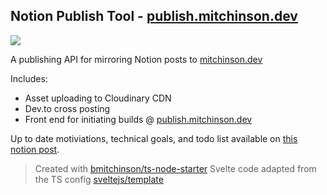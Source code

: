 ## Notion Publish Tool - [publish.mitchinson.dev](https://publish.mitchinson.dev/)

![](https://s3.us-west-2.amazonaws.com/secure.notion-static.com/71b4cbcf-1773-4ce6-adbf-a266d2e9044f/WebsiteBannerNotion.png?X-Amz-Algorithm=AWS4-HMAC-SHA256&X-Amz-Content-Sha256=UNSIGNED-PAYLOAD&X-Amz-Credential=AKIAT73L2G45EIPT3X45%2F20220206%2Fus-west-2%2Fs3%2Faws4_request&X-Amz-Date=20220206T213840Z&X-Amz-Expires=86400&X-Amz-Signature=f7936e5d000e04fb956b8c3e009ba733d831b140d21c0048698aa2d0ed5aae60&X-Amz-SignedHeaders=host&response-content-disposition=filename%20%3D%22WebsiteBannerNotion.png%22&x-id=GetObject)

A publishing API for mirroring Notion posts to [mitchinson.dev](https://mitchinson.dev)

Includes:

-   Asset uploading to Cloudinary CDN
-   Dev.to cross posting
-   Front end for initiating builds @ [publish.mitchinson.dev](https://publish.mitchinson.dev)

Up to date motiviations, technical goals, and todo list available on [this notion post](https://bmitchinson.notion.site/Posting-From-Notion-5200a0e922e34c999a4f0128b2933f75).

> Created with [bmitchinson/ts-node-starter](https://github.com/bmitchinson/ts-node-starter)
> Svelte code adapted from the TS config [sveltejs/template](https://github.com/sveltejs/template)
